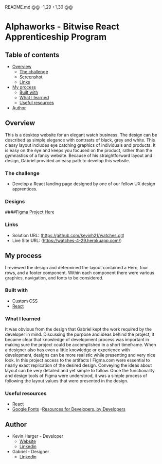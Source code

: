 ﻿README.md
@@ -1,29 +1,30 @@
# Alphaworks -  Bitwise React Apprenticeship Program
## Table of contents
- [Overview](#overview)
  - [The challenge](#the-challenge)
  - [Screenshot](#screenshot)
  - [Links](#links)
- [My process](#my-process)
  - [Built with](#built-with)
  - [What I learned](#what-i-learned)
  - [Useful resources](#useful-resources)
- [Author](#author)
## Overview
This is a desktop website for an elegant watch business. The design can be described as simple elegance with contrasts of black, grey and white.  This classy layout includes eye catching graphics of individuals and products.  It is easy on the eye and keeps you focused on the product, rather than the gymnastics of a fancy website.
Because of his straightforward layout and design, Gabriel provided an easy path to develop this website. 
### The challenge
- Develop a React landing page designed by one of our fellow UX design apprentices. 

### Designs
####[Figma Project Here]( https://www.figma.com/file/e2UCelVPh3pfoIw26nrNDb/Desktop-Webpage?node-id=101%3A2)

### Links
- Solution URL: (https://github.com/kevinh21/watches.git)
- Live Site URL: (https://watches-4-29.herokuapp.com/)
## My process
I reviewed the design and determined the layout contained a Hero, four rows, and a footer component.  Within each component there were various graphics, navigation, and fonts to be considered. 
### Built with
- Custom CSS 
- [React](https://reactjs.org/)

### What I learned
It was obvious from the design that Gabriel kept the work required by the developer in mind.  Discussing the purpose and ideas behind the project, it became clear that knowledge of development process was important in making sure the project could be accomplished in a short timeframe.   When a designer also has even a little knowledge or experience with development, designs can be more realistic while presenting and very nice look.
In this project access to the artifacts I Figma.com were essential to nearly exact replication of the desired design.   Conveying the ideas about layout can be very detailed and yet simple to follow.
Once the functionality and design tools of Figma were understood, it was a simple process of following the layout values that were presented in the design.  
### Useful resources
- [React](https://reactjs.org/)
- [Google Fonts]( https://fonts.google.com/)
-[Resources for Developers, by Developers](https://developer.mozilla.org/en-US/)
## Author
- Kevin Harger - Developer
  - [Website]( https://github.com/kevinh21)
  - [Linkedin]( linkedin.com/in/kevin-h-b4230611)
- Gabriel - Designer
  - [Linkedin](unknown)

